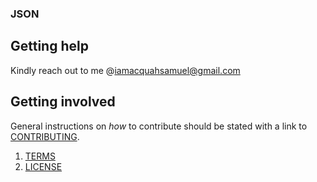 ### JSON 

## Getting help
Kindly reach out to me @iamacquahsamuel@gmail.com

## Getting involved
General instructions on _how_ to contribute should be stated with a link to [CONTRIBUTING](CONTRIBUTING.md).

1. [TERMS](TERMS.md)
2. [LICENSE](LICENSE)
